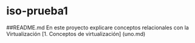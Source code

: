 # iso-prueba1
##README.md
En este proyecto explicare conceptos relacionales con la Virtualización
[1. Conceptos de virtualización] (uno.md)


